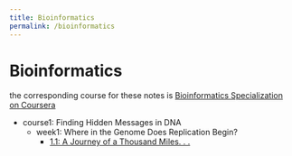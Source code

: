 ```yaml
---
title: Bioinformatics
permalink: /bioinformatics
---
```


# Bioinformatics

the corresponding course for these notes is [Bioinformatics Specialization on Coursera](https://www.coursera.org/specializations/bioinformatics)

- course1: Finding Hidden Messages in DNA
  - week1: Where in the Genome Does Replication Begin?
    - [1.1: A Journey of a Thousand Miles. . .](/week1/1.1.md)
